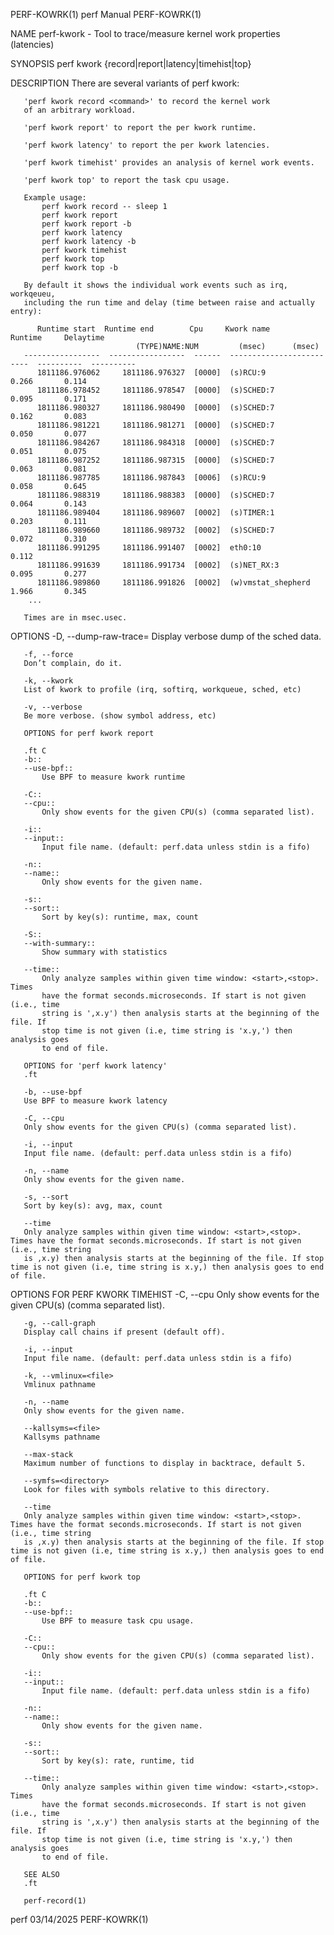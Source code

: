 PERF-KOWRK(1)								  perf Manual								 PERF-KOWRK(1)

NAME
       perf-kwork - Tool to trace/measure kernel work properties (latencies)

SYNOPSIS
       perf kwork {record|report|latency|timehist|top}

DESCRIPTION
       There are several variants of perf kwork:

	   'perf kwork record <command>' to record the kernel work
	   of an arbitrary workload.

	   'perf kwork report' to report the per kwork runtime.

	   'perf kwork latency' to report the per kwork latencies.

	   'perf kwork timehist' provides an analysis of kernel work events.

	   'perf kwork top' to report the task cpu usage.

	   Example usage:
	       perf kwork record -- sleep 1
	       perf kwork report
	       perf kwork report -b
	       perf kwork latency
	       perf kwork latency -b
	       perf kwork timehist
	       perf kwork top
	       perf kwork top -b

	   By default it shows the individual work events such as irq, workqeueu,
	   including the run time and delay (time between raise and actually entry):

	      Runtime start	 Runtime end	    Cpu	    Kwork name		       Runtime	   Delaytime
							    (TYPE)NAME:NUM	       (msec)	   (msec)
	   -----------------  -----------------	 ------	 -------------------------  ----------	----------
	      1811186.976062	 1811186.976327	 [0000]	 (s)RCU:9			 0.266	     0.114
	      1811186.978452	 1811186.978547	 [0000]	 (s)SCHED:7			 0.095	     0.171
	      1811186.980327	 1811186.980490	 [0000]	 (s)SCHED:7			 0.162	     0.083
	      1811186.981221	 1811186.981271	 [0000]	 (s)SCHED:7			 0.050	     0.077
	      1811186.984267	 1811186.984318	 [0000]	 (s)SCHED:7			 0.051	     0.075
	      1811186.987252	 1811186.987315	 [0000]	 (s)SCHED:7			 0.063	     0.081
	      1811186.987785	 1811186.987843	 [0006]	 (s)RCU:9			 0.058	     0.645
	      1811186.988319	 1811186.988383	 [0000]	 (s)SCHED:7			 0.064	     0.143
	      1811186.989404	 1811186.989607	 [0002]	 (s)TIMER:1			 0.203	     0.111
	      1811186.989660	 1811186.989732	 [0002]	 (s)SCHED:7			 0.072	     0.310
	      1811186.991295	 1811186.991407	 [0002]	 eth0:10			 0.112
	      1811186.991639	 1811186.991734	 [0002]	 (s)NET_RX:3			 0.095	     0.277
	      1811186.989860	 1811186.991826	 [0002]	 (w)vmstat_shepherd		 1.966	     0.345
	    ...

	   Times are in msec.usec.

OPTIONS
       -D, --dump-raw-trace=
	   Display verbose dump of the sched data.

       -f, --force
	   Don’t complain, do it.

       -k, --kwork
	   List of kwork to profile (irq, softirq, workqueue, sched, etc)

       -v, --verbose
	   Be more verbose. (show symbol address, etc)

       OPTIONS for perf kwork report

	   .ft C
	   -b::
	   --use-bpf::
		   Use BPF to measure kwork runtime

	   -C::
	   --cpu::
		   Only show events for the given CPU(s) (comma separated list).

	   -i::
	   --input::
		   Input file name. (default: perf.data unless stdin is a fifo)

	   -n::
	   --name::
		   Only show events for the given name.

	   -s::
	   --sort::
		   Sort by key(s): runtime, max, count

	   -S::
	   --with-summary::
		   Show summary with statistics

	   --time::
		   Only analyze samples within given time window: <start>,<stop>. Times
		   have the format seconds.microseconds. If start is not given (i.e., time
		   string is ',x.y') then analysis starts at the beginning of the file. If
		   stop time is not given (i.e, time string is 'x.y,') then analysis goes
		   to end of file.

	   OPTIONS for 'perf kwork latency'
	   .ft

       -b, --use-bpf
	   Use BPF to measure kwork latency

       -C, --cpu
	   Only show events for the given CPU(s) (comma separated list).

       -i, --input
	   Input file name. (default: perf.data unless stdin is a fifo)

       -n, --name
	   Only show events for the given name.

       -s, --sort
	   Sort by key(s): avg, max, count

       --time
	   Only analyze samples within given time window: <start>,<stop>. Times have the format seconds.microseconds. If start is not given (i.e., time string
	   is ,x.y) then analysis starts at the beginning of the file. If stop time is not given (i.e, time string is x.y,) then analysis goes to end of file.

OPTIONS FOR PERF KWORK TIMEHIST
       -C, --cpu
	   Only show events for the given CPU(s) (comma separated list).

       -g, --call-graph
	   Display call chains if present (default off).

       -i, --input
	   Input file name. (default: perf.data unless stdin is a fifo)

       -k, --vmlinux=<file>
	   Vmlinux pathname

       -n, --name
	   Only show events for the given name.

       --kallsyms=<file>
	   Kallsyms pathname

       --max-stack
	   Maximum number of functions to display in backtrace, default 5.

       --symfs=<directory>
	   Look for files with symbols relative to this directory.

       --time
	   Only analyze samples within given time window: <start>,<stop>. Times have the format seconds.microseconds. If start is not given (i.e., time string
	   is ,x.y) then analysis starts at the beginning of the file. If stop time is not given (i.e, time string is x.y,) then analysis goes to end of file.

       OPTIONS for perf kwork top

	   .ft C
	   -b::
	   --use-bpf::
		   Use BPF to measure task cpu usage.

	   -C::
	   --cpu::
		   Only show events for the given CPU(s) (comma separated list).

	   -i::
	   --input::
		   Input file name. (default: perf.data unless stdin is a fifo)

	   -n::
	   --name::
		   Only show events for the given name.

	   -s::
	   --sort::
		   Sort by key(s): rate, runtime, tid

	   --time::
		   Only analyze samples within given time window: <start>,<stop>. Times
		   have the format seconds.microseconds. If start is not given (i.e., time
		   string is ',x.y') then analysis starts at the beginning of the file. If
		   stop time is not given (i.e, time string is 'x.y,') then analysis goes
		   to end of file.

	   SEE ALSO
	   .ft

       perf-record(1)

perf									  03/14/2025								 PERF-KOWRK(1)
